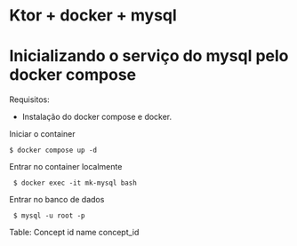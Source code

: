 # Ktor + docker + mysql

# Inicializando o serviço do mysql pelo docker compose
 Requisitos: 

 - Instalação do docker compose e docker.

Iniciar o container

``` $ docker compose up -d ```

Entrar no container localmente

``` $ docker exec -it mk-mysql bash```

Entrar no banco de dados

``` $ mysql -u root -p```


Table: Concept
id
name
concept_id
